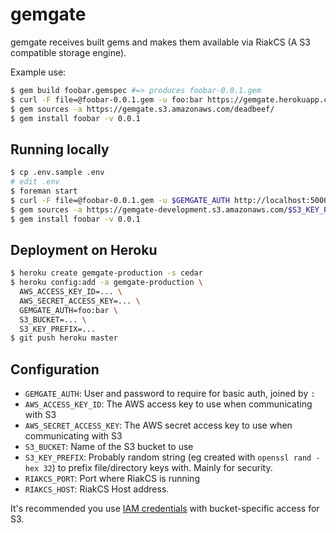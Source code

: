 # gemgate

gemgate receives built gems and makes them available via RiakCS (A S3 compatible storage engine).

Example use:

```bash
$ gem build foobar.gemspec #=> produces foobar-0.0.1.gem
$ curl -F file=@foobar-0.0.1.gem -u foo:bar https://gemgate.herokuapp.com/
$ gem sources -a https://gemgate.s3.amazonaws.com/deadbeef/
$ gem install foobar -v 0.0.1
```

## Running locally

```bash
$ cp .env.sample .env
# edit .env
$ foreman start
$ curl -F file=@foobar-0.0.1.gem -u $GEMGATE_AUTH http://localhost:5000/
$ gem sources -a https://gemgate-development.s3.amazonaws.com/$S3_KEY_PREFIX
$ gem install foobar -v 0.0.1
```

## Deployment on Heroku

```bash
$ heroku create gemgate-production -s cedar
$ heroku config:add -a gemgate-production \
  AWS_ACCESS_KEY_ID=... \
  AWS_SECRET_ACCESS_KEY=... \
  GEMGATE_AUTH=foo:bar \
  S3_BUCKET=... \
  S3_KEY_PREFIX=...
$ git push heroku master
```

## Configuration

* `GEMGATE_AUTH`: User and password to require for basic auth, joined by `:`
* `AWS_ACCESS_KEY_ID`: The AWS access key to use when communicating with S3
* `AWS_SECRET_ACCESS_KEY`: The AWS secret access key to use when communicating with S3
* `S3_BUCKET`: Name of the S3 bucket to use
* `S3_KEY_PREFIX`: Probably random string (eg created with `openssl rand -hex 32`) to prefix file/directory keys with. Mainly for security.
* `RIAKCS_PORT`: Port where RiakCS is running
* `RIAKCS_HOST`: RiakCS Host address.

It's recommended you use [IAM credentials](https://gist.github.com/34e08aaf5e5e87814c72) with bucket-specific access for S3.
